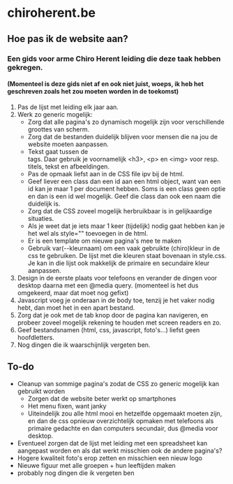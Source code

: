 # chiroherent.be

## Hoe pas ik de website aan?
### Een gids voor arme Chiro Herent leiding die deze taak hebben gekregen.
#### (Momenteel is deze gids niet af en ook niet juist, woeps, ik heb het geschreven zoals het zou moeten worden in de toekomst)
1. Pas de lijst met leiding elk jaar aan.
2. Werk zo generic mogelijk:
	- Zorg dat alle pagina's zo dynamisch mogelijk zijn voor verschillende groottes van scherm.
	- Zorg dat de bestanden duidelijk blijven voor mensen die na jou de website moeten aanpassen.
	- Tekst gaat tussen de <main> tags. Daar gebruik je voornamelijk \<h3>, \<p> en \<img> voor resp. titels, tekst en afbeeldingen.
	- Pas de opmaak liefst aan in de CSS file ipv bij de html.
	- Geef liever een class dan een id aan een html object, want van een id kan je maar 1 per document hebben. Soms is een class geen optie en dan is een id wel mogelijk. Geef die class dan ook een naam die duidelijk is.
	- Zorg dat de CSS zoveel mogelijk herbruikbaar is in gelijkaardige situaties.
	- Als je weet dat je iets maar 1 keer (tijdelijk) nodig gaat hebben kan je het wel als style="" toevoegen in de html. 
	- Er is een template om nieuwe pagina's mee te maken
	- Gebruik var(--kleurnaam) om een vaak gebruikte (chiro)kleur in de css te gebruiken. De lijst met die kleuren staat bovenaan in style.css. Je kan in die lijst ook makkelijk de primaire en secundaire kleur aanpassen.
3. Design in de eerste plaats voor telefoons en verander de dingen voor desktop daarna met een @media query. (momenteel is het dus omgekeerd, maar dat moet nog gefixt)
4. Javascript voeg je onderaan in de body toe, tenzij je het vaker nodig hebt, dan moet het in een apart bestand.
5. Zorg dat je ook met de tab knop door de pagina kan navigeren, en probeer zoveel mogelijk rekening te houden met screen readers en zo.
6. Geef bestandsnamen (html, css, javascript, foto's...) liefst geen hoofdletters.
7. Nog dingen die ik waarschijnlijk vergeten ben.

	
## To-do
- Cleanup van sommige pagina's zodat de CSS zo generic mogelijk kan gebruikt worden
  - Zorgen dat de website beter werkt op smartphones
  - Het menu fixen, want janky
  - Uiteindelijk zou alle html mooi en hetzelfde opgemaakt moeten zijn, en dan de css opnieuw overzichtelijk opmaken met telefoons als primaire gedachte en dan computers secundair, dus @media voor desktop.
- Eventueel zorgen dat de lijst met leiding met een spreadsheet kan aangepast worden en als dat werkt misschien ook de andere pagina's?
- Hogere kwaliteit foto's erop zetten en misschien een nieuw logo
- Nieuwe figuur met alle groepen + hun leeftijden maken
- probably nog dingen die ik vergeten ben
